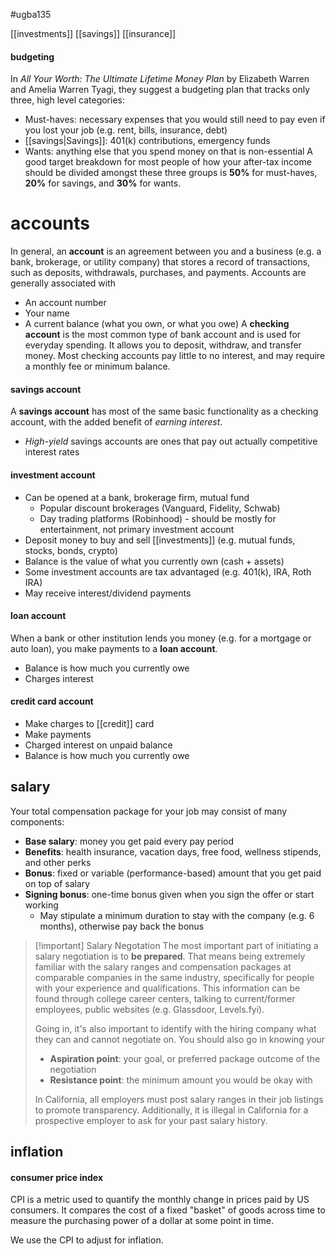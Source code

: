 #ugba135 

[[investments]]
[[savings]]
[[insurance]]

#### budgeting
In *All Your Worth: The Ultimate Lifetime Money Plan* by Elizabeth Warren and Amelia Warren Tyagi, they suggest a budgeting plan that tracks only three, high level categories:
- Must-haves: necessary expenses that you would still need to pay even if you lost your job (e.g. rent, bills, insurance, debt)
- [[savings|Savings]]: 401(k) contributions, emergency funds
- Wants: anything else that you spend money on that is non-essential
A good target breakdown for most people of how your after-tax income should be divided amongst these three groups is **50%** for must-haves, **20%** for savings, and **30%** for wants. 

# accounts
In general, an **account** is an agreement between you and a business (e.g. a bank, brokerage, or utility company) that stores a record of transactions, such as deposits, withdrawals, purchases, and payments. Accounts are generally associated with
- An account number
- Your name
- A current balance (what you own, or what you owe)
A **checking account** is the most common type of bank account and is used for everyday spending. It allows you to deposit, withdraw, and transfer money. Most checking accounts pay little to no interest, and may require a monthly fee or minimum balance.
#### savings account
A **savings account** has most of the same basic functionality as a checking account, with the added benefit of *earning interest*.
- *High-yield* savings accounts are ones that pay out actually competitive interest rates
#### investment account
- Can be opened at a bank, brokerage firm, mutual fund
	- Popular discount brokerages (Vanguard, Fidelity, Schwab)
	- Day trading platforms (Robinhood) - should be mostly for entertainment, not primary investment account
- Deposit money to buy and sell [[investments]] (e.g. mutual funds, stocks, bonds, crypto)
- Balance is the value of what you currently own (cash + assets)
- Some investment accounts are tax advantaged (e.g. 401(k), IRA, Roth IRA)
- May receive interest/dividend payments
#### loan account
When a bank or other institution lends you money (e.g. for a mortgage or auto loan), you make payments to a **loan account**.
- Balance is how much you currently owe
- Charges interest
#### credit card account
- Make charges to [[credit]] card
- Make payments
- Charged interest on unpaid balance
- Balance is how much you currently owe
## salary
Your total compensation package for your job may consist of many components:
- **Base salary**: money you get paid every pay period
- **Benefits**: health insurance, vacation days, free food, wellness stipends, and other perks
- **Bonus**: fixed or variable (performance-based) amount that you get paid on top of salary
- **Signing bonus**: one-time bonus given when you sign the offer or start working
	- May stipulate a minimum duration to stay with the company (e.g. 6 months), otherwise pay back the bonus

>[!important] Salary Negotation
>The most important part of initiating a salary negotiation is to **be prepared**. That means being extremely familiar with the salary ranges and compensation packages at comparable companies in the same industry, specifically for people with your experience and qualifications. This information can be found through college career centers, talking to current/former employees, public websites (e.g. Glassdoor, Levels.fyi). 
>
>Going in, it's also important to identify with the hiring company what they can and cannot negotiate on. You should also go in knowing your
>- **Aspiration point**: your goal, or preferred package outcome of the negotiation
>- **Resistance point**: the minimum amount you would be okay with
>
>In California, all employers must post salary ranges in their job listings to promote transparency. Additionally, it is illegal in California for a prospective employer to ask for your past salary history.

## inflation

#### consumer price index
CPI is a metric used to quantify the monthly change in prices paid by US consumers. It compares the cost of a fixed "basket" of goods across time to measure the purchasing power of a dollar at some point in time.

We use the CPI to adjust for inflation.